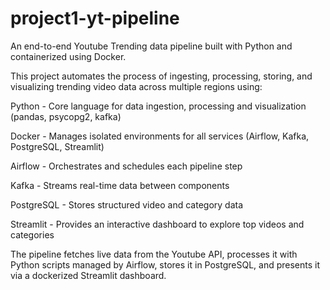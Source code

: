 # project1-yt-pipeline
An end-to-end Youtube Trending data pipeline built with Python and containerized using Docker.

This project automates the process of ingesting, processing, storing, and visualizing trending video data
across multiple regions using:

Python - Core language for data ingestion, processing and visualization (pandas, psycopg2, kafka)

Docker - Manages isolated environments for all services (Airflow, Kafka, PostgreSQL, Streamlit)

Airflow - Orchestrates and schedules each pipeline step

Kafka - Streams real-time data between components

PostgreSQL - Stores structured video and category data

Streamlit - Provides an interactive dashboard to explore top videos and categories

The pipeline fetches live data from the Youtube API, processes it with Python scripts managed by Airflow,
stores it in PostgreSQL, and presents it via a dockerized Streamlit dashboard.
